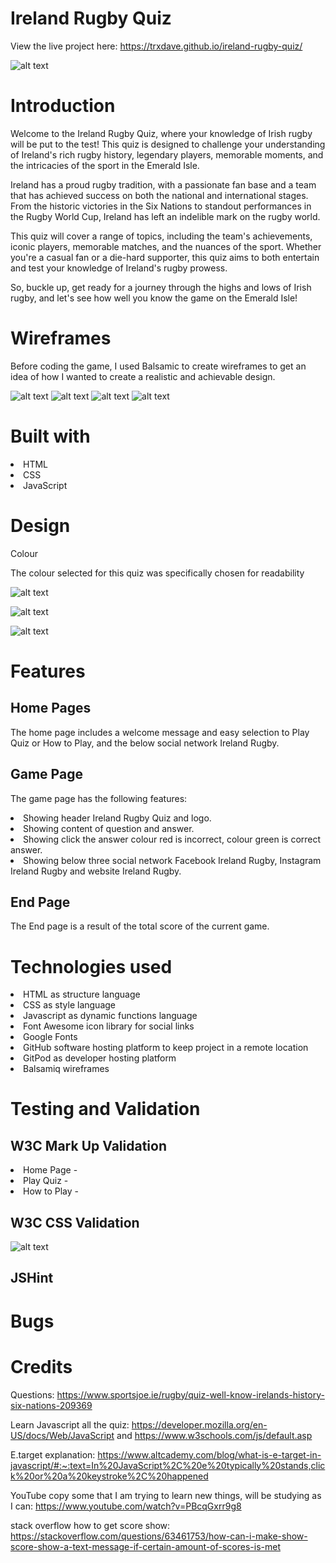 # Ireland Rugby Quiz

View the live project here: https://trxdave.github.io/ireland-rugby-quiz/

![alt text](<readme folder/image/responsive ireland rugby quiz.png>)

<h1>Introduction</h1>
Welcome to the Ireland Rugby Quiz, where your knowledge of Irish rugby will be put to the test! This quiz is designed to challenge your understanding of Ireland's rich rugby history, legendary players, memorable moments, and the intricacies of the sport in the Emerald Isle.

Ireland has a proud rugby tradition, with a passionate fan base and a team that has achieved success on both the national and international stages. From the historic victories in the Six Nations to standout performances in the Rugby World Cup, Ireland has left an indelible mark on the rugby world.

This quiz will cover a range of topics, including the team's achievements, iconic players, memorable matches, and the nuances of the sport. Whether you're a casual fan or a die-hard supporter, this quiz aims to both entertain and test your knowledge of Ireland's rugby prowess.

So, buckle up, get ready for a journey through the highs and lows of Irish rugby, and let's see how well you know the game on the Emerald Isle!

<h1>Wireframes</h1>
Before coding the game, I used Balsamic to create wireframes to get an idea of how I wanted to create a realistic and achievable design.

![alt text](<readme folder/image/Index.png>)
![alt text](<readme folder/image/Playquiz.png>)
![alt text](<readme folder/image/How to Play.png>)
![alt text](<readme folder/image/Result.png>)

<h1>Built with</h1>

<li>HTML</li>
<li>CSS</li>
<li>JavaScript</li>

<h1>Design</h1>

Colour

The colour selected for this quiz was specifically chosen for readability


![alt text](<readme folder/image/00744c.png>)

![alt text](<readme folder/image/030303.png>)

![alt text](<readme folder/image/ffffff.png>)

<h1>Features</h1>

<h2>Home Pages</h2>

The home page includes a welcome message and easy selection to Play Quiz or How to Play, and the below social network Ireland Rugby.

<h2>Game Page</h2>

The game page has the following features:

<li> Showing header Ireland Rugby Quiz and logo.
<li> Showing content of question and answer.
<li> Showing click the answer colour red is incorrect, colour green is correct answer.
<li> Showing below three social network Facebook Ireland Rugby, Instagram Ireland Rugby and website Ireland Rugby.

<h2>End Page</h2>

The End page is a result of the total score of the current game.

<h1>Technologies used</h1>

<li>HTML as structure language</li>
<li>CSS as style language</li>
<li>Javascript as dynamic functions language</li>
<li>Font Awesome icon library for social links</li>
<li>Google Fonts</li>
<li>GitHub software hosting platform to keep project in a remote location</li>
<li>GitPod as developer hosting platform</li>
<li>Balsamiq wireframes</li>

<h1>Testing and Validation</h1>

<h2>W3C Mark Up Validation</h2>

<li>Home Page - </li>
<li>Play Quiz - </li>
<li>How to Play - </li>

<h2>W3C CSS Validation</h2>

![alt text](<readme folder/image/W3C CSS Validation.png>)

<h2>JSHint</h2>



<h1>Bugs</h1>


<h1>Credits</h1>

Questions: https://www.sportsjoe.ie/rugby/quiz-well-know-irelands-history-six-nations-209369

Learn Javascript all the quiz: https://developer.mozilla.org/en-US/docs/Web/JavaScript and https://www.w3schools.com/js/default.asp

E.target explanation: https://www.altcademy.com/blog/what-is-e-target-in-javascript/#:~:text=In%20JavaScript%2C%20e%20typically%20stands,click%20or%20a%20keystroke%2C%20happened

YouTube copy some that I am trying to learn new things, will be studying as I can: https://www.youtube.com/watch?v=PBcqGxrr9g8

stack overflow how to get score show: https://stackoverflow.com/questions/63461753/how-can-i-make-show-score-show-a-text-message-if-certain-amount-of-scores-is-met